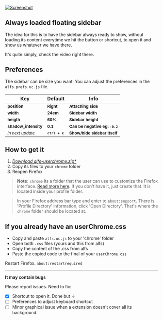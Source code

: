 [![Screenshot](https://i.imgur.com/3yoxdiF.png)](https://i.imgur.com/ZduZ3Ot.mp4)

## Always loaded floating sidebar  
The idea for this is to have the sidebar always ready to show, without loading its content everytime we hit the button or shortcut, to open it and show us whatever we have there.


It's quite simply, check the video right there.

## Preferences
The sidebar can be size you want. You can adjust the preferences in the `alfs.prefs.uc.js` file.

|Key|   Default  |  Info |  
|---|---|---|
|<sup>**position**</sup>| <sup>**Right**</sup> | <sup>**Attaching side**</sup> | 
|<sup>**width**</sup>| <sup>**24em**</sup> | <sup>**Sidebar width**</sup> | 
|<sup>**heigth**</sup>| <sup>**60%**</sup> | <sup>**Sidebar height**</sup> | 
|<sup>**shadow_intensity**</sup>|   <sup>**0.1**</sup> |   <sup>**Can be negative eg: `-0.2`**</sup> | 
|<sup>_in next update_</sup>| <sup>**`ctrl + x`**</sup> |   <sup>**Show/hide sidebar itself**</sup> | 

## How to get it
1. [**Download alfs-userchrome*.zip**](https://github.com/thepante/alfs-firefox/releases/latest)
2. Copy its files to your `chrome` folder
3. Reopen Firefox

> **Note:** `chrome` its a folder that the user can use to customize the Firefox interface. [Read more here](http://kb.mozillazine.org/index.php?title=UserChrome.css). If you don't have it, just create that. It is located inside your profile folder.

> In your Firefox address bar type and enter to `about:support`. There is 'Profile Directory' information, click 'Open Directory'. That's where the `chrome` folder should be located at.

## If you already have an userChrome.css

- Copy and paste `alfs.uc.js` to your 'chrome' folder
- Open both `.css` files (yours and this from alfs)
- Copy the content of the .css from alfs
- Paste the copied code to the final of your `userChrome.css`

Restart Firefox. `about:restartrequired`

----

**It may contain bugs**

Please report issues. Need to fix:
- [X] Shortcut to open it. Done but ↓
- [ ] Preferences to adjust keyboard shortcut
- [ ] Minor graphical issue when a extension doesn't cover all its background.
